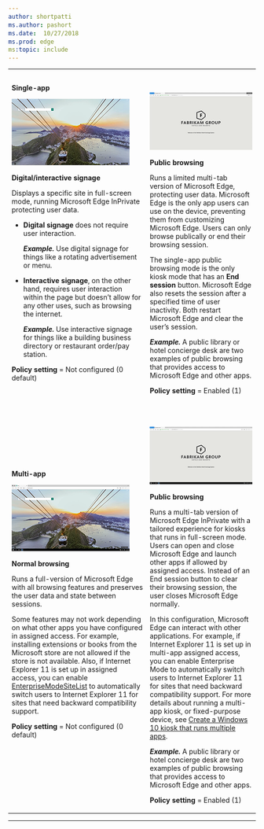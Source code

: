 ```yaml
---
author: shortpatti
ms.author: pashort
ms.date:  10/27/2018
ms.prod: edge
ms:topic: include
---
```


|   |   |
|---|---|
| **Single-app**<p><a href="../images/Picture1.png" alt="Full-sized view single-app digital/interactive signage" target="_blank">![thumbnail](../images/Picture1-sm.png)</a><p>**Digital/interactive signage**<p>Displays a specific site in full-screen mode, running Microsoft Edge InPrivate protecting user data.<ul><li>**Digital signage** does not require user interaction.<p>_**Example.**_ Use digital signage for things like a rotating advertisement or menu.<p></li><li>**Interactive signage**, on the other hand, requires user interaction within the page but doesn’t allow for any other uses, such as browsing the internet.<p>_**Example.**_ Use interactive signage for things like a building business directory or restaurant order/pay station.</li></ul><p>**Policy setting** = Not configured (0 default)<p> | <p>&nbsp;<p><a href="../images/Picture2.png" alt="Full-sized view single-app public browsing" target="_blank">![thumbnail](../images/Picture2-sm.png)</a> <p>**Public browsing**<p>Runs a limited multi-tab version of Microsoft Edge, protecting user data. Microsoft Edge is the only app users can use on the device, preventing them from customizing Microsoft Edge.  Users can only browse publically or end their browsing session.<p>The single-app public browsing mode is the only kiosk mode that has an **End session** button. Microsoft Edge also resets the session after a specified time of user inactivity. Both restart Microsoft Edge and clear the user’s session.<p>_**Example.**_ A public library or hotel concierge desk are two examples of public browsing that provides access to Microsoft Edge and other apps. <p>**Policy setting** = Enabled (1) |
| **Multi-app**<p><a href="../images/Picture5.png" alt="Full-sized view multi-app normal browsing" target="_blank">![thumbnail](../images/Picture5-sm.png)</a><p>**Normal browsing**<p>Runs a full-version of Microsoft Edge with all browsing features and preserves the user data and state between sessions.<p>Some features may not work depending on what other apps you have configured in assigned access. For example, installing extensions or books from the Microsoft store are not allowed if the store is not available. Also, if Internet Explorer 11 is set up in assigned access, you can enable [EnterpriseModeSiteList](https://docs.microsoft.com/windows/client-management/mdm/policy-csp-browser#browser-enterprisemodesitelist) to automatically switch users to Internet Explorer 11 for sites that need backward compatibility support.<p>**Policy setting** = Not configured (0 default)  | <p>&nbsp;<p><a href="../images/Picture6.png" alt="Full-sized view multi-app public browsing" target="_blank">![thumbnail](../images/Picture6-sm.png)</a><p>**Public browsing**<p>Runs a multi-tab version of Microsoft Edge InPrivate with a tailored experience for kiosks that runs in full-screen mode. Users can open and close Microsoft Edge and launch other apps if allowed by assigned access. Instead of an End session button to clear their browsing session, the user closes Microsoft Edge normally.<p>In this configuration, Microsoft Edge can interact with other applications. For example, if Internet Explorer 11 is set up in multi-app assigned access, you can enable Enterprise Mode to automatically switch users to Internet Explorer 11 for sites that need backward compatibility support. For more details about running a multi-app kiosk, or fixed-purpose device, see [Create a Windows 10 kiosk that runs multiple apps](https://docs.microsoft.com/windows/configuration/lock-down-windows-10-to-specific-apps).<p>_**Example.**_ A public library or hotel concierge desk are two examples of public browsing that provides access to Microsoft Edge and other apps.<p>**Policy setting** = Enabled (1)  |
---